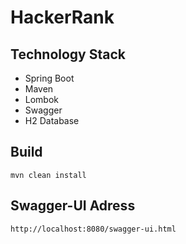 # HackerRank

## Technology Stack
- Spring Boot
- Maven
- Lombok
- Swagger
- H2 Database

## Build
```
mvn clean install
```

## Swagger-UI Adress
```
http://localhost:8080/swagger-ui.html
```